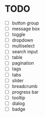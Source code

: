 # TODO

- [ ] button group
- [ ] message box
- [ ] toggle
- [ ] dropdown
- [ ] multiselect
- [ ] search input
- [ ] table
- [ ] pagination
- [ ] tags
- [ ] tabs
- [ ] slider
- [ ] breadcrumb
- [ ] progress bar
- [ ] tooltip
- [ ] dialog
- [ ] badge

